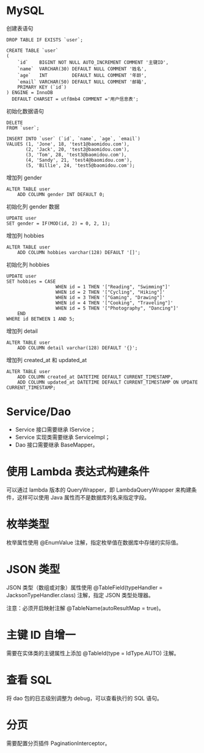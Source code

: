 # MySQL

创建表语句

```mysql
DROP TABLE IF EXISTS `user`;

CREATE TABLE `user`
(
    `id`    BIGINT NOT NULL AUTO_INCREMENT COMMENT '主键ID',
    `name`  VARCHAR(30) DEFAULT NULL COMMENT '姓名',
    `age`   INT         DEFAULT NULL COMMENT '年龄',
    `email` VARCHAR(50) DEFAULT NULL COMMENT '邮箱',
    PRIMARY KEY (`id`)
) ENGINE = InnoDB
  DEFAULT CHARSET = utf8mb4 COMMENT ='用户信息表';
```

初始化数据语句

```mysql
DELETE
FROM `user`;

INSERT INTO `user` (`id`, `name`, `age`, `email`)
VALUES (1, 'Jone', 18, 'test1@baomidou.com'),
       (2, 'Jack', 20, 'test2@baomidou.com'),
       (3, 'Tom', 28, 'test3@baomidou.com'),
       (4, 'Sandy', 21, 'test4@baomidou.com'),
       (5, 'Billie', 24, 'test5@baomidou.com');
```

增加列 gender

```mysql
ALTER TABLE user
    ADD COLUMN gender INT DEFAULT 0;
```

初始化列 gender 数据

```mysql
UPDATE user
SET gender = IF(MOD(id, 2) = 0, 2, 1);
```

增加列 hobbies

```mysql
ALTER TABLE user
    ADD COLUMN hobbies varchar(128) DEFAULT '[]';
```

初始化列 hobbies

```mysql
UPDATE user
SET hobbies = CASE
                  WHEN id = 1 THEN '["Reading", "Swimming"]'
                  WHEN id = 2 THEN '["Cycling", "Hiking"]'
                  WHEN id = 3 THEN '["Gaming", "Drawing"]'
                  WHEN id = 4 THEN '["Cooking", "Traveling"]'
                  WHEN id = 5 THEN '["Photography", "Dancing"]'
    END
WHERE id BETWEEN 1 AND 5;
```

增加列 detail

```mysql
ALTER TABLE user
    ADD COLUMN detail varchar(128) DEFAULT '{}';
```

增加列 created_at 和 updated_at

```mysql
ALTER TABLE user
    ADD COLUMN created_at DATETIME DEFAULT CURRENT_TIMESTAMP,
    ADD COLUMN updated_at DATETIME DEFAULT CURRENT_TIMESTAMP ON UPDATE CURRENT_TIMESTAMP;
```

# Service/Dao

- Service 接口需要继承 IService；
- Service 实现类需要继承 ServiceImpl；
- Dao 接口需要继承 BaseMapper。

# 使用 Lambda 表达式构建条件

可以通过 lambda 版本的 QueryWrapper，即 LambdaQueryWrapper 来构建条件，这样可以使用 Java 属性而不是数据库列名来指定字段。

# 枚举类型

枚举属性使用 @EnumValue 注解，指定枚举值在数据库中存储的实际值。

# JSON 类型

JSON 类型（数组或对象）属性使用 @TableField(typeHandler = JacksonTypeHandler.class) 注解，指定 JSON 类型处理器。

注意：必须开启映射注解 @TableName(autoResultMap = true)。

# 主键 ID 自增一

需要在实体类的主键属性上添加 @TableId(type = IdType.AUTO) 注解。

# 查看 SQL

将 dao 包的日志级别调整为 debug，可以查看执行的 SQL 语句。

# 分页

需要配置分页插件 PaginationInterceptor。
